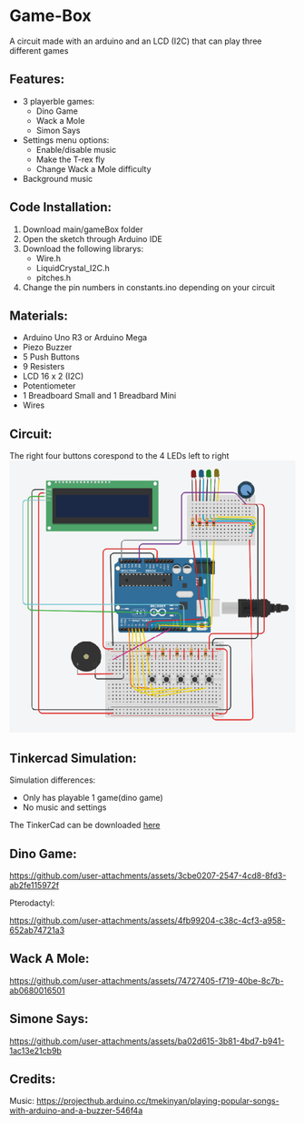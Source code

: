 # Game-Box
A circuit made with an arduino and an LCD (I2C) that can play three different games

## Features: 
- 3 playerble games:
  - Dino Game
  - Wack a Mole
  - Simon Says
- Settings menu options:
  - Enable/disable music
  - Make the T-rex fly
  - Change Wack a Mole difficulty
- Background music

## Code Installation:
1. Download main/gameBox folder
2. Open the sketch through Arduino IDE
3. Download the following librarys:
   - Wire.h
   - LiquidCrystal_I2C.h
   - pitches.h
4. Change the pin numbers in constants.ino depending on your circuit

## Materials:
- Arduino Uno R3 or Arduino Mega
- Piezo Buzzer
- 5 Push Buttons
- 9 Resisters
- LCD 16 x 2 (I2C)
- Potentiometer
- 1 Breadboard Small and 1 Breadbard Mini
- Wires

## Circuit:
The right four buttons corespond to the 4 LEDs left to right
![circuit drawing](https://github.com/Riyan123410/Game-Box/blob/main/GameBoxLayout.png)

## Tinkercad Simulation:
Simulation differences:
- Only has playable 1 game(dino game)
- No music and settings

The TinkerCad can be downloaded [here](https://github.com/Riyan123410/Game-Box/blob/main/game%20box.brd)

## Dino Game:

https://github.com/user-attachments/assets/3cbe0207-2547-4cd8-8fd3-ab2fe115972f

Pterodactyl:

https://github.com/user-attachments/assets/4fb99204-c38c-4cf3-a958-652ab74721a3

## Wack A Mole:

https://github.com/user-attachments/assets/74727405-f719-40be-8c7b-ab0680016501

## Simone Says:

https://github.com/user-attachments/assets/ba02d615-3b81-4bd7-b941-1ac13e21cb9b

## Credits:
Music: https://projecthub.arduino.cc/tmekinyan/playing-popular-songs-with-arduino-and-a-buzzer-546f4a 









